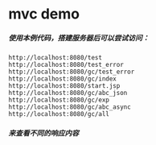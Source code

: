 # mvc demo

##### 使用本例代码，搭建服务器后可以尝试访问：

```
http://localhost:8080/test
http://localhost:8080/test_error
http://localhost:8080/gc/test_error
http://localhost:8080/gc/index
http://localhost:8080/start.jsp
http://localhost:8080/gc/abc_json
http://localhost:8080/gc/exp
http://localhost:8080/gc/abc_async
http://localhost:8080/gc/all
```

##### 来查看不同的响应内容